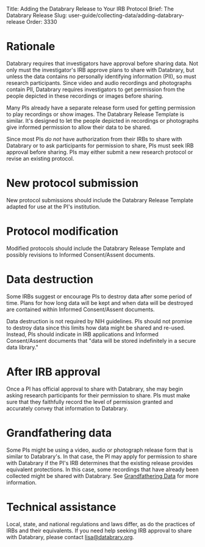 Title: Adding the Databrary Release to Your IRB Protocol
Brief: The Databrary Release
Slug: user-guide/collecting-data/adding-databrary-release
Order: 3330

# Rationale

Databrary requires that investigators have approval before sharing data. Not only must the investigator's IRB approve plans to share with Databrary, but unless the data contains no personally identifying information (PII), so must research participants. Since video and audio recordings and photographs contain PII, Databrary requires investigators to get permission from the people depicted in these recordings or images before sharing. 

Many PIs already have a separate release form used for getting permission to play recordings or show images. The Databrary Release Template is similar. It's designed to let the people depicted in recordings or photographs give informed permission to allow their data to be shared.

Since most PIs *do not* have authorization from their IRBs to share with Databrary or to ask participants for permission to share, PIs must seek IRB approval before sharing. PIs may either submit a new research protocol or revise an existing protocol.

# New protocol submission

New protocol submissions should include the Databrary Release Template adapted for use at the PI's institution.

# Protocol modification

Modified protocols should include the Databrary Release Template and possibly revisions to Informed Consent/Assent documents. 

# Data destruction

Some IRBs suggest or encourage PIs to destroy data after some period of time. Plans for how long data will be kept and when data will be destroyed are contained within Informed Consent/Assent documents. 

Data destruction is not required by NIH guidelines. PIs should not promise to destroy data since this limits how data might be shared and re-used. Instead, PIs should indicate in IRB applications and Informed Consent/Assent documents that "data will be stored indefinitely in a secure data library."

# After IRB approval

Once a PI has official approval to share with Databrary, she may begin asking research participants for their permission to share. PIs must make sure that they faithfully record the level of permission granted and accurately convey that information to Databrary.

# Grandfathering data

Some PIs might be using a video, audio or photograph release form that is similar to Databrary's. In that case, the PI may apply for permission to share with Databrary if the PI's IRB determines that the existing release provides equivalent protections. In this case, some recordings that have already been collected might be shared with Databrary. See [Grandfathering Data](grandfathering-data.md) for more information.

# Technical assistance

Local, state, and national regulations and laws differ, as do the practices of IRBs and their equivalents. If you need help seeking IRB approval to share with Databrary, please contact lisa@databrary.org.

